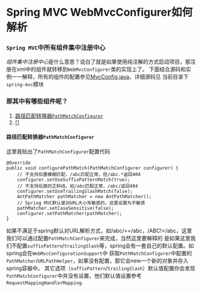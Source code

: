 Spring MVC WebMvcConfigurer如何解析
===

### `Spring MVC`中所有组件集中注册中心
*组件集中注册中心*是什么意思？说白了就是如果使用纯注解的方式启动项目，那注册在xml中的组件就转移到`WebMvcConfigurer`类的实现上了。
下面结合源码和实例一一解释，所有的组件的配置参见[MvcConfig.java](src/main/java/cn/crabime/mvc/basic)，详细源码见
当前目录下`spring-mvc`模块

### 那其中有哪些组件呢？
1. [路径匹配转换器`PathMatchConfigurer`](#1)
2. []


#### <span id="1">路径匹配转换器`PathMatchConfigurer`</span>
这里我贴出了`PathMatchConfigurer`配置代码
```
@Override
public void configurePathMatch(PathMatchConfigurer configurer) {
    // 不支持后置模糊匹配，/abc匹配正常，但/abc.*返回404
    configurer.setUseSuffixPatternMatch(true);
    // 不支持后面的正斜线，如/abc匹配正常，/abc/返回404
    configurer.setUseTrailingSlashMatch(false);
    AntPathMatcher pathMatcher = new AntPathMatcher();
    // Spring MVC默认是对URL大小写敏感的，这里设置为不敏感
    pathMatcher.setCaseSensitive(false);
    configurer.setPathMatcher(pathMatcher);
}
```
如果不满足于spring默认对URL解析方式，如/abc/==/abc，/ABC!=/abc，这里我们可以通过配置`PathMatchConfigurer`来完成，当然这里要解释的
是如果这里我们不配置`suffixPattern`/`trailingSlash`等，spring会有一套自己的默认配置。如spring会在`WebMvcConfigurationSupport`中
获取`PathMatchConfigurer`中配置的`PathMatcher`/`URLPathHelper`，如果没有配置，那它会new一个新的对象并存入spring容器中。
其它选项（`suffixPattern`/`trailingSlash`）默认值配置你会发现`PathMatchConfigurer`中并没有设置，他们默认值设置参考`RequestMappingHandlerMapping`.

